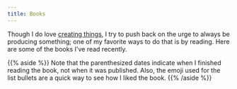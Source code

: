 ```yaml
---
title: Books
---
```


Though I do love [creating things](/creations/), I try to push back on the urge to always be producing something; one of my favorite ways to do that is by reading. Here are some of the books I've read recently.

{{% aside %}}
Note that the parenthesized dates indicate when I finished reading the book, not when it was published. Also, the emoji used for the list bullets are a quick way to see how I liked the book.
{{% /aside %}}
